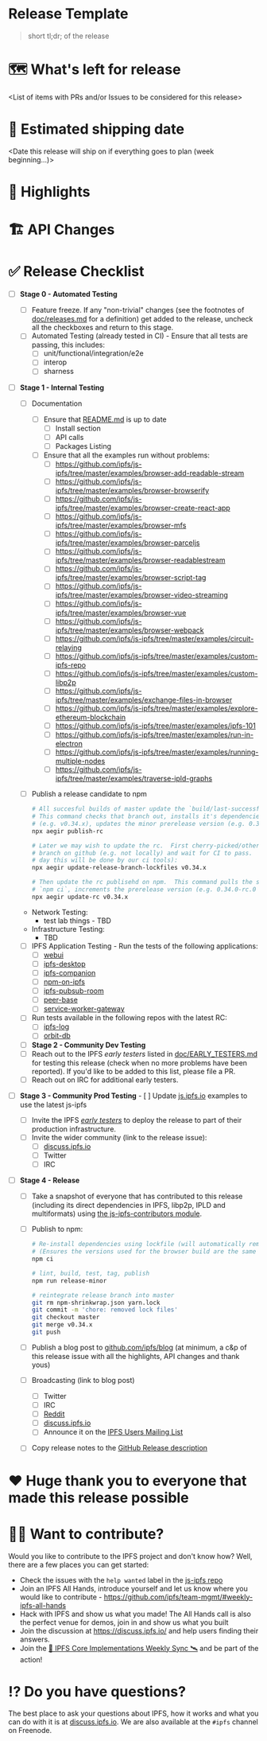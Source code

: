 # Release Template

> short tl;dr; of the release

# 🗺 What's left for release

<List of items with PRs and/or Issues to be considered for this release>

# 🚢 Estimated shipping date

<Date this release will ship on if everything goes to plan (week beginning...)>

# 🔦 Highlights

<Top highlights for this release>

# 🏗 API Changes

<Any API changes breaking or otherwise that people should know of>

# ✅ Release Checklist

- [ ] **Stage 0 - Automated Testing**
  - [ ] Feature freeze. If any "non-trivial" changes (see the footnotes of
        [doc/releases.md](https://github.com/ipfs/js-ipfs/tree/master/doc/releases.md)
        for a definition) get added to the release, uncheck all the checkboxes
        and return to this stage.
  - [ ] Automated Testing (already tested in CI) - Ensure that all tests are
        passing, this includes:
    - [ ] unit/functional/integration/e2e
    - [ ] interop
    - [ ] sharness
- [ ] **Stage 1 - Internal Testing**

  - [ ] Documentation
    - [ ] Ensure that
          [README.md](https://github.com/ipfs/js-ipfs/tree/master/README.md) is
          up to date
      - [ ] Install section
      - [ ] API calls
      - [ ] Packages Listing
    - [ ] Ensure that all the examples run without problems:
      - [ ] https://github.com/ipfs/js-ipfs/tree/master/examples/browser-add-readable-stream
      - [ ] https://github.com/ipfs/js-ipfs/tree/master/examples/browser-browserify
      - [ ] https://github.com/ipfs/js-ipfs/tree/master/examples/browser-create-react-app
      - [ ] https://github.com/ipfs/js-ipfs/tree/master/examples/browser-mfs
      - [ ] https://github.com/ipfs/js-ipfs/tree/master/examples/browser-parceljs
      - [ ] https://github.com/ipfs/js-ipfs/tree/master/examples/browser-readablestream
      - [ ] https://github.com/ipfs/js-ipfs/tree/master/examples/browser-script-tag
      - [ ] https://github.com/ipfs/js-ipfs/tree/master/examples/browser-video-streaming
      - [ ] https://github.com/ipfs/js-ipfs/tree/master/examples/browser-vue
      - [ ] https://github.com/ipfs/js-ipfs/tree/master/examples/browser-webpack
      - [ ] https://github.com/ipfs/js-ipfs/tree/master/examples/circuit-relaying
      - [ ] https://github.com/ipfs/js-ipfs/tree/master/examples/custom-ipfs-repo
      - [ ] https://github.com/ipfs/js-ipfs/tree/master/examples/custom-libp2p
      - [ ] https://github.com/ipfs/js-ipfs/tree/master/examples/exchange-files-in-browser
      - [ ] https://github.com/ipfs/js-ipfs/tree/master/examples/explore-ethereum-blockchain
      - [ ] https://github.com/ipfs/js-ipfs/tree/master/examples/ipfs-101
      - [ ] https://github.com/ipfs/js-ipfs/tree/master/examples/run-in-electron
      - [ ] https://github.com/ipfs/js-ipfs/tree/master/examples/running-multiple-nodes
      - [ ] https://github.com/ipfs/js-ipfs/tree/master/examples/traverse-ipld-graphs
  - [ ] Publish a release candidate to npm

    ```sh
    # All succesful builds of master update the `build/last-successful branch which contains a npm-shrinkwrap.json.
    # This command checks that branch out, installs it's dependencies using `npm ci`, creates a release branch
    # (e.g. v0.34.x), updates the minor prerelease version (e.g. 0.33.1 -> 0.34.0-rc.0) and publishes it to npm
    npx aegir publish-rc

    # Later we may wish to update the rc.  First cherry-picked/otherwise merged the new commits into the release
    # branch on github (e.g. not locally) and wait for CI to pass.  First update the lockfiles used by ci (n.b. one
    # day this will be done by our ci tools):
    npx aegir update-release-branch-lockfiles v0.34.x

    # Then update the rc publisehd on npm.  This command pulls the specified release branch, installs it's dependencies
    # `npm ci`, increments the prerelease version (e.g. 0.34.0-rc.0 -> 0.34.0-rc.1) and publishes it to npm
    npx aegir update-rc v0.34.x
    ```

  - Network Testing:
    - test lab things - TBD
  - Infrastructure Testing:
    - TBD
  - [ ] IPFS Application Testing - Run the tests of the following applications:
    - [ ] [webui](https://github.com/ipfs-shipyard/ipfs-webui)
    - [ ] [ipfs-desktop](https://github.com/ipfs-shipyard/ipfs-desktop)
    - [ ] [ipfs-companion](https://github.com/ipfs-shipyard/ipfs-companion)
    - [ ] [npm-on-ipfs](https://github.com/ipfs-shipyard/npm-on-ipfs)
    - [ ] [ipfs-pubsub-room](https://github.com/ipfs-shipyard/ipfs-pubsub-room)
    - [ ] [peer-base](https://github.com/peer-base/peer-base)
    - [ ] [service-worker-gateway](https://github.com/ipfs-shipyard/service-worker-gateway)
  - [ ] Run tests available in the following repos with the latest RC:
    - [ ] [ipfs-log](https://github.com/orbitdb/ipfs-log)
    - [ ] [orbit-db](https://github.com/orbitdb/orbit-db)
  - [ ] **Stage 2 - Community Dev Testing**
  - [ ] Reach out to the IPFS _early testers_ listed in
        [doc/EARLY_TESTERS.md](https://github.com/ipfs/js-ipfs/tree/master/doc/EARLY_TESTERS.md)
        for testing this release (check when no more problems have been
        reported). If you'd like to be added to this list, please file a PR.
  - [ ] Reach out on IRC for additional early testers.

- [ ] **Stage 3 - Community Prod Testing** - [ ] Update
      [js.ipfs.io](https://js.ipfs.io) examples to use the latest js-ipfs
  - [ ] Invite the IPFS
        [_early testers_](https://github.com/ipfs/js-ipfs/tree/master/doc/EARLY_TESTERS.md)
        to deploy the release to part of their production infrastructure.
  - [ ] Invite the wider community (link to the release issue):
    - [ ] [discuss.ipfs.io](https://discuss.ipfs.io/c/announcements)
    - [ ] Twitter
    - [ ] IRC
- [ ] **Stage 4 - Release**

  - [ ] Take a snapshot of everyone that has contributed to this release
        (including its direct dependencies in IPFS, libp2p, IPLD and
        multiformats) using
        [the js-ipfs-contributors module](https://www.npmjs.com/package/js-ipfs-contributors).
  - [ ] Publish to npm:

    ```sh
    # Re-install dependencies using lockfile (will automatically remove your node_modules folder)
    # (Ensures the versions used for the browser build are the same that have been verified by CI)
    npm ci

    # lint, build, test, tag, publish
    npm run release-minor

    # reintegrate release branch into master
    git rm npm-shrinkwrap.json yarn.lock
    git commit -m 'chore: removed lock files'
    git checkout master
    git merge v0.34.x
    git push
    ```

  - [ ] Publish a blog post to
        [github.com/ipfs/blog](https://github.com/ipfs/blog) (at minimum, a c&p
        of this release issue with all the highlights, API changes and thank
        yous)
  - [ ] Broadcasting (link to blog post)
    - [ ] Twitter
    - [ ] IRC
    - [ ] [Reddit](https://reddit.com/r/ipfs)
    - [ ] [discuss.ipfs.io](https://discuss.ipfs.io/c/announcements)
    - [ ] Announce it on the
          [IPFS Users Mailing List](https://groups.google.com/forum/#!forum/ipfs-users)
  - [ ] Copy release notes to the
        [GitHub Release description](https://github.com/ipfs/js-ipfs/releases)

# ❤️ Huge thank you to everyone that made this release possible

<Generated contributor list>

# 🙌🏽 Want to contribute?

Would you like to contribute to the IPFS project and don't know how? Well, there
are a few places you can get started:

- Check the issues with the `help wanted` label in the
  [js-ipfs repo](https://github.com/ipfs/js-ipfs/issues?q=is%3Aopen+is%3Aissue+label%3A%22help+wanted%22)
- Join an IPFS All Hands, introduce yourself and let us know where you would
  like to contribute - https://github.com/ipfs/team-mgmt/#weekly-ipfs-all-hands
- Hack with IPFS and show us what you made! The All Hands call is also the
  perfect venue for demos, join in and show us what you built
- Join the discussion at https://discuss.ipfs.io/ and help users finding their
  answers.
- Join the
  [🚀 IPFS Core Implementations Weekly Sync 🛰](https://github.com/ipfs/team-mgmt/issues/992)
  and be part of the action!

# ⁉️ Do you have questions?

The best place to ask your questions about IPFS, how it works and what you can
do with it is at [discuss.ipfs.io](https://discuss.ipfs.io). We are also
available at the `#ipfs` channel on Freenode.
